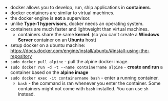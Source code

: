 - docker allows you to develop, run, ship applications in **containers**. 
- docker containers are similar to virtual machines.
- the docker engine is **not** a supervisor.
- unlike **Type-1 hypervisors**, docker needs an operating system.
- containers are much faster and lightweight than virtual machines.
	- containers share the same **kernel**. (so you can't create a **Windows Server** container on an **Ubuntu** host)
- setup docker on a ubuntu machine: https://docs.docker.com/engine/install/ubuntu/#install-using-the-repository
- `sudo docker pull alpine` - pull the alpine docker image.
- `sudo docker run -d -t --name containername alpine` - **create and run** a container based on the **alpine image** 
- `sudo docker exec -it containername bash` - enter a running container. 
	- `bash` - the command is ran whenever you enter the container. Some containers might not come with `bash` installed. You can use `sh` instead.